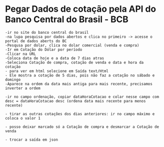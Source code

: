 # Pegar Dados de cotação pela API do Banco Central do Brasil - BCB

    -ir no site do banco central do brasil
    -na lupa pesquisa por dados abertos e clica no primeiro -> acesse o portal de dados aberts do BC
    -Pesqusa por dolar, clica no dolar comercial (venda e compra)
    -Ir em Cotação do Dólar por período
    -Clicar na URL
    -Coloca data de hoje e a data de 7 dias atras
    -Seleciona Cotação de compra, cotação de venda e data e hora da cotação
    - para ver em html selecione em Saída text/Html
    - Ele mostra a cotação de 5 dias, pois não faz a cotação no sábado e domingo
    -Aparece na ordem da data mais antiga para mais recente, precisamos inverter a ordem

    -ir no campo ordenação, copiar dataHoraCotacao e colar nesse campo com desc = dataHoraCotacao desc (ordena data mais recente para menos recente)

    - tirar as outras cotações dos dias anteriores: ir no campo máximo e coloca o valor 1

    - posso deixar marcado só a Cotação de compra e desmarcar a Cotação de venda

    - trocar a saída em json
